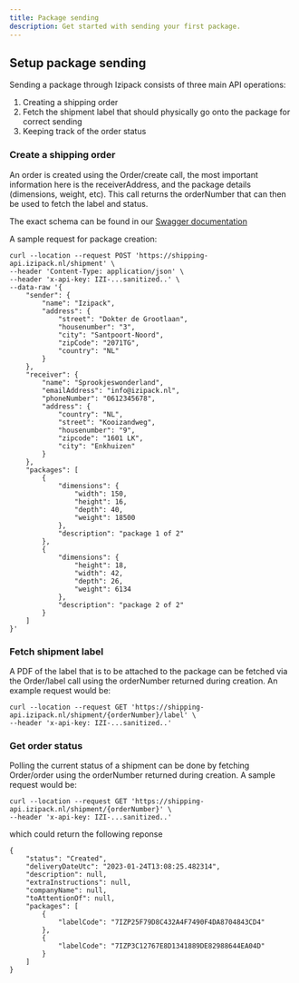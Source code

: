 ```yaml
---
title: Package sending
description: Get started with sending your first package.
---
```


## Setup package sending

Sending a package through Izipack consists of three main API operations:
1. Creating a shipping order
2. Fetch the shipment label that should physically go onto the package for correct sending
3. Keeping track of the order status

### Create a shipping order

An order is created using the Order/create call, the most important information here is the receiverAddress, and the package details (dimensions, weight, etc). This call returns the orderNumber that can then be used to fetch the label and status.

The exact schema can be found in our [Swagger documentation](https://shipping-api.izipack.nl/index.html)

A sample request for package creation:
```
curl --location --request POST 'https://shipping-api.izipack.nl/shipment' \
--header 'Content-Type: application/json' \
--header 'x-api-key: IZI-...sanitized..' \
--data-raw '{
    "sender": {
        "name": "Izipack",
        "address": {
            "street": "Dokter de Grootlaan",
            "housenumber": "3",
            "city": "Santpoort-Noord",
            "zipCode": "2071TG",
            "country": "NL"
        }
    },
    "receiver": {
        "name": "Sprookjeswonderland",
        "emailAddress": "info@izipack.nl",
        "phoneNumber": "0612345678",
        "address": {
            "country": "NL",
            "street": "Kooizandweg",
            "housenumber": "9",
            "zipcode": "1601 LK",
            "city": "Enkhuizen"
        }
    },
    "packages": [
        {
            "dimensions": {
                "width": 150,
                "height": 16,
                "depth": 40,
                "weight": 18500
            },
            "description": "package 1 of 2"
        },
        {
            "dimensions": {
                "height": 18,
                "width": 42,
                "depth": 26,
                "weight": 6134
            },
            "description": "package 2 of 2"
        }
    ]
}'
```

### Fetch shipment label

A PDF of the label that is to be attached to the package can be fetched via the Order/label call using the orderNumber returned during creation. An example request would be:

```
curl --location --request GET 'https://shipping-api.izipack.nl/shipment/{orderNumber}/label' \
--header 'x-api-key: IZI-...sanitized..'
```

### Get order status

Polling the current status of a shipment can be done by fetching Order/order using the orderNumber returned during creation. A sample request would be:

```
curl --location --request GET 'https://shipping-api.izipack.nl/shipment/{orderNumber}' \
--header 'x-api-key: IZI-...sanitized..'
```
which could return the following reponse
```
{
    "status": "Created",
    "deliveryDateUtc": "2023-01-24T13:08:25.482314",
    "description": null,
    "extraInstructions": null,
    "companyName": null,
    "toAttentionOf": null,
    "packages": [
        {
            "labelCode": "7IZP25F79D8C432A4F7490F4DA8704843CD4"
        },
        {
            "labelCode": "7IZP3C12767E8D1341889DE82988644EA04D"
        }
    ]
}
```